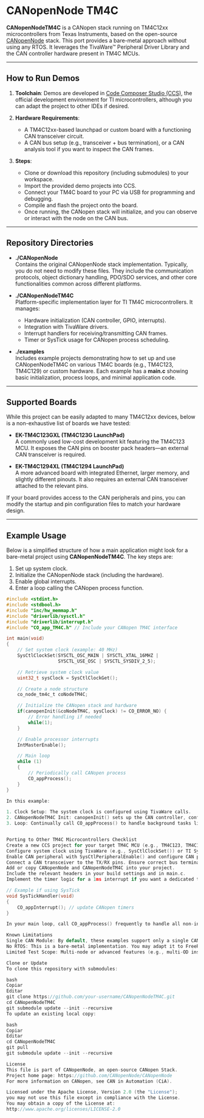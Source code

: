 # CANopenNode TM4C

**CANopenNodeTM4C** is a CANopen stack running on TM4C12xx microcontrollers from Texas Instruments, based on the open-source [CANopenNode](https://github.com/CANopenNode/CANopenNode) stack. This port provides a bare-metal approach without using any RTOS. It leverages the TivaWare™ Peripheral Driver Library and the CAN controller hardware present in TM4C MCUs.

---

## How to Run Demos

1. **Toolchain**: Demos are developed in [Code Composer Studio (CCS)](https://www.ti.com/tool/CCSTUDIO), the official development environment for TI microcontrollers, although you can adapt the project to other IDEs if desired.

2. **Hardware Requirements**:
   - A TM4C12xx-based launchpad or custom board with a functioning CAN transceiver circuit.
   - A CAN bus setup (e.g., transceiver + bus termination), or a CAN analysis tool if you want to inspect the CAN frames.

3. **Steps**:
   - Clone or download this repository (including submodules) to your workspace.
   - Import the provided demo projects into CCS.
   - Connect your TM4C board to your PC via USB for programming and debugging.
   - Compile and flash the project onto the board.
   - Once running, the CANopen stack will initialize, and you can observe or interact with the node on the CAN bus.

---

## Repository Directories

- **./CANopenNode**  
  Contains the original CANopenNode stack implementation. Typically, you do not need to modify these files. They include the communication protocols, object dictionary handling, PDO/SDO services, and other core functionalities common across different platforms.

- **./CANopenNodeTM4C**  
  Platform-specific implementation layer for TI TM4C microcontrollers. It manages:
  - Hardware initialization (CAN controller, GPIO, interrupts).
  - Integration with TivaWare drivers.
  - Interrupt handlers for receiving/transmitting CAN frames.
  - Timer or SysTick usage for CANopen process scheduling.

- **./examples**  
  Includes example projects demonstrating how to set up and use CANopenNodeTM4C on various TM4C boards (e.g., TM4C123, TM4C129) or custom hardware. Each example has a **main.c** showing basic initialization, process loops, and minimal application code.

---

## Supported Boards

While this project can be easily adapted to many TM4C12xx devices, below is a non-exhaustive list of boards we have tested:

- **EK-TM4C123GXL (TM4C123G LaunchPad)**  
  A commonly used low-cost development kit featuring the TM4C123 MCU. It exposes the CAN pins on booster pack headers—an external CAN transceiver is required.

- **EK-TM4C1294XL (TM4C1294 LaunchPad)**  
  A more advanced board with integrated Ethernet, larger memory, and slightly different pinouts. It also requires an external CAN transceiver attached to the relevant pins.

If your board provides access to the CAN peripherals and pins, you can modify the startup and pin configuration files to match your hardware design.

---

## Example Usage

Below is a simplified structure of how a main application might look for a bare-metal project using **CANopenNodeTM4C**. The key steps are:

1. Set up system clock.
2. Initialize the CANopenNode stack (including the hardware).
3. Enable global interrupts.
4. Enter a loop calling the CANopen process function.

```c
#include <stdint.h>
#include <stdbool.h>
#include "inc/hw_memmap.h"
#include "driverlib/sysctl.h"
#include "driverlib/interrupt.h"
#include "CO_app_TM4C.h" // Include your CANopen TM4C interface

int main(void)
{
    // Set system clock (example: 40 MHz)
    SysCtlClockSet(SYSCTL_OSC_MAIN | SYSCTL_XTAL_16MHZ |
                   SYSCTL_USE_OSC | SYSCTL_SYSDIV_2_5);

    // Retrieve system clock value
    uint32_t sysClock = SysCtlClockGet();

    // Create a node structure
    co_node_tm4c_t coNodeTM4C;

    // Initialize the CANopen stack and hardware
    if(canopenInit(&coNodeTM4C, sysClock) != CO_ERROR_NO) {
        // Error handling if needed
        while(1);
    }

    // Enable processor interrupts
    IntMasterEnable();

    // Main loop
    while (1)
    {
        // Periodically call CANopen process
        CO_appProcess();
    }
}

In this example:

1. Clock Setup: The system clock is configured using TivaWare calls.
2. CANopenNodeTM4C Init: canopenInit() sets up the CAN controller, configures interrupts, and initializes the internal CANopen data structures.
3. Loop: Continually call CO_appProcess() to handle background tasks like SDO/PDO management.


Porting to Other TM4C Microcontrollers Checklist
Create a new CCS project for your target TM4C MCU (e.g., TM4C123, TM4C129).
Configure system clock using TivaWare (e.g., SysCtlClockSet()) or TI SysConfig.
Enable CAN peripheral with SysCtlPeripheralEnable() and configure CAN pins with GPIOPinConfigure().
Connect a CAN transceiver to the TX/RX pins. Ensure correct bus termination.
Add or copy CANopenNode and CANopenNodeTM4C into your project.
Include the relevant headers in your build settings and in main.c.
Implement the timer logic for a 1ms interrupt if you want a dedicated timer for CANopen’s internal tick (although SysTick can also be used). If using an interrupt for the 1ms tick:

// Example if using SysTick
void SysTickHandler(void)
{
    CO_appInterrupt(); // update CANopen timers
}

In your main loop, call CO_appProcess() frequently to handle all non-interrupt CANopen tasks.

Known Limitations
Single CAN Module: By default, these examples support only a single CAN module. If your device has multiple, you must replicate the code for additional modules.
No RTOS: This is a bare-metal implementation. You may adapt it to FreeRTOS or another OS with caution, ensuring thread-safety when accessing CANopen data structures.
Limited Test Scope: Multi-node or advanced features (e.g., multi-OD instances) are not fully validated in this reference code.

Clone or Update
To clone this repository with submodules:

bash
Copiar
Editar
git clone https://github.com/your-username/CANopenNodeTM4C.git
cd CANopenNodeTM4C
git submodule update --init --recursive
To update an existing local copy:

bash
Copiar
Editar
cd CANopenNodeTM4C
git pull
git submodule update --init --recursive

License
This file is part of CANopenNode, an open-source CANopen Stack.
Project home page: https://github.com/CANopenNode/CANopenNode
For more information on CANopen, see CAN in Automation (CiA).

Licensed under the Apache License, Version 2.0 (the "License");
you may not use this file except in compliance with the License.
You may obtain a copy of the License at:
http://www.apache.org/licenses/LICENSE-2.0